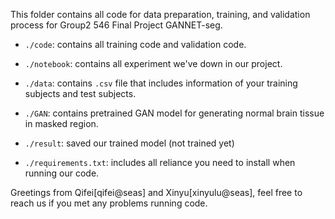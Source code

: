 This folder contains all code for data preparation, training, and validation process for Group2 546 Final Project GANNET-seg.


* `./code`: contains all training code and validation code.

* `./notebook`: contains all experiment we've down in our project.

* `./data`: contains `.csv` file that includes information of your training subjects and test subjects.

* `./GAN`: contains pretrained GAN model for generating normal brain tissue in masked region.

* `./result`: saved our trained model (not trained yet)

* `./requirements.txt`: includes all reliance you need to install when running our code.


Greetings from Qifei[qifei@seas] and Xinyu[xinyulu@seas], feel free to reach us if you met any problems running code.

